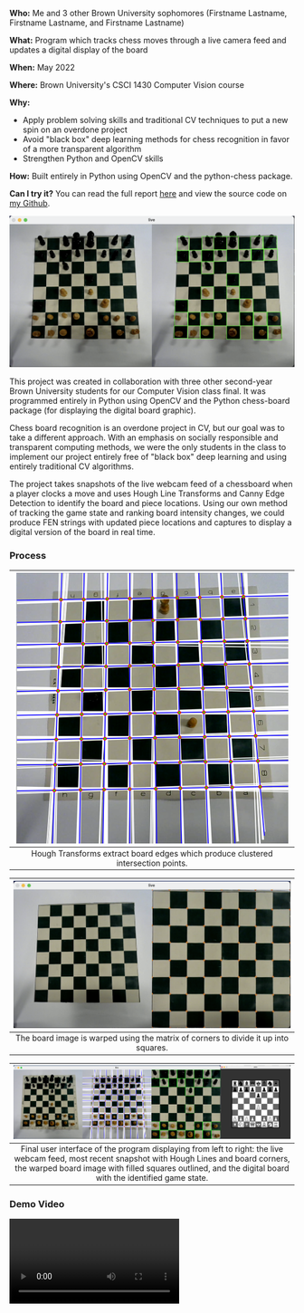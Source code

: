 **Who:** Me and 3 other Brown University sophomores (Firstname Lastname, Firstname Lastname, and Firstname Lastname)

**What:** Program which tracks chess moves through a live camera feed and updates a digital display of the board

**When:** May 2022

**Where:** Brown University's CSCI 1430 Computer Vision course

**Why:**

- Apply problem solving skills and traditional CV techniques to put a new spin on an overdone project
- Avoid "black box" deep learning methods for chess recognition in favor of a more transparent algorithm
- Strengthen Python and OpenCV skills

**How:**
Built entirely in Python using OpenCV and the python-chess package.

**Can I try it?**
You can read the full report [here]() and view the source code on [my Github]().

![cv chess project thumbnail](/assets/projects/cvchess/thumbnail.png)

This project was created in collaboration with three other second-year Brown University students for our Computer Vision class final. It was programmed entirely in Python using OpenCV and the Python chess-board package (for displaying the digital board graphic).

Chess board recognition is an overdone project in CV, but our goal was to take a different approach. With an emphasis on socially responsible and transparent computing methods, we were the only students in the class to implement our project entirely free of "black box" deep learning and using entirely traditional CV algorithms.

The project takes snapshots of the live webcam feed of a chessboard when a player clocks a move and uses Hough Line Transforms and Canny Edge Detection to identify the board and piece locations. Using our own method of tracking the game state and ranking board intensity changes, we could produce FEN strings with updated piece locations and captures to display a digital version of the board in real time.

### Process

|              ![hough transforms](/assets/projects/cvchess/hough.png)              |
| :-------------------------------------------------------------------------------: |
| Hough Transforms extract board edges which produce clustered intersection points. |

|                 ![warped board](/assets/projects/cvchess/warp.png)                  |
| :---------------------------------------------------------------------------------: |
| The board image is warped using the matrix of corners to divide it up into squares. |

|                                                                                                       ![full UI](/assets/projects/cvchess/display.png)                                                                                                       |
| :----------------------------------------------------------------------------------------------------------------------------------------------------------------------------------------------------------------------------------------------------------: |
| Final user interface of the program displaying from left to right: the live webcam feed, most recent snapshot with Hough Lines and board corners, the warped board image with filled squares outlined, and the digital board with the identified game state. |

### Demo Video

<video
  src="/assets/projects/cvchess/samplevid.mp4"
  alt="chess demo video"
  controls
/>
